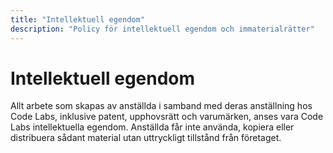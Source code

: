 ```yaml
---
title: "Intellektuell egendom"
description: "Policy för intellektuell egendom och immaterialrätter"
---
```


# Intellektuell egendom

Allt arbete som skapas av anställda i samband med deras anställning hos Code Labs, inklusive patent, upphovsrätt och varumärken, anses vara Code Labs intellektuella egendom. Anställda får inte använda, kopiera eller distribuera sådant material utan uttryckligt tillstånd från företaget.